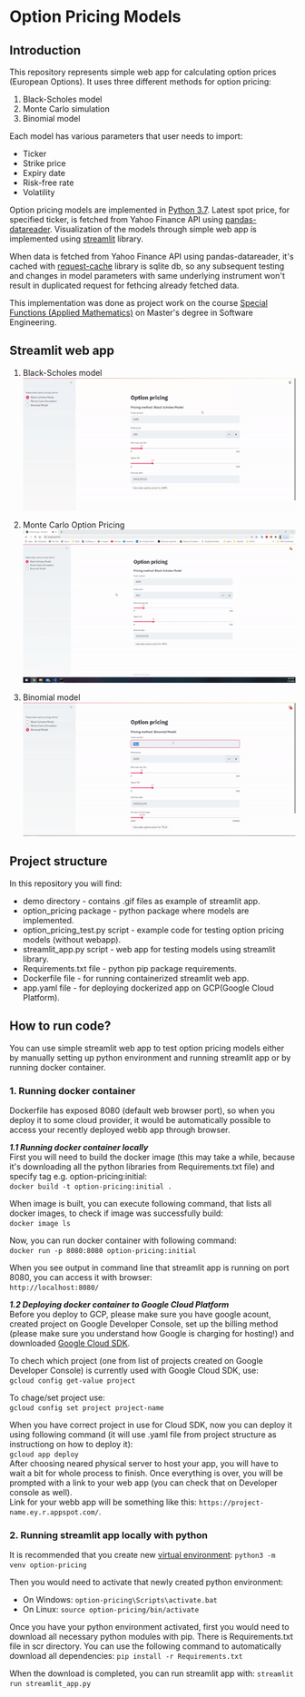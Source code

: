 # Option Pricing Models

## Introduction  
This repository represents simple web app for calculating option prices (European Options). It uses three different methods for option pricing:  
1. Black-Scholes model  
2. Monte Carlo simulation  
3. Binomial model  

Each model has various parameters that user needs to import:  
- Ticker
- Strike price
- Expiry date
- Risk-free rate
- Volatility

Option pricing models are implemented in [Python 3.7](https://www.python.org/downloads/release/python-377/). Latest spot price, for specified ticker, is fetched from Yahoo Finance API using [pandas-datareader](https://pandas-datareader.readthedocs.io/en/latest/). Visualization of the models through simple web app is implemented using [streamlit](https://www.streamlit.io/) library.  

When data is fetched from Yahoo Finance API using pandas-datareader, it's cached with [request-cache](https://github.com/reclosedev/requests-cache) library is sqlite db, so any subsequent testing and changes in model parameters with same underlying instrument won't result in duplicated request for fethcing already fetched data.

This implementation was done as project work on the course [Special Functions (Applied Mathematics)](https://www.etf.bg.ac.rs/en/fis/karton_predmeta/13M081SPEF-2013) on Master's degree in Software Engineering.

## Streamlit web app  

1. Black-Scholes model    
![black-scholes-demo](./demo/streamlit-webapp-BS.gif)

2. Monte Carlo Option Pricing  
![monte-carlo-demo](./demo/streamlit-webapp-MC.gif)

3. Binomial model    
![binomial-tree-demo](./demo/streamlit-webapp-BC.gif)


## Project structure  
In this repository you will find:  
- demo directory - contains .gif files as example of streamlit app.  
- option_pricing package - python package where models are implemented.  
- option_pricing_test.py script - example code for testing option pricing models (without webapp).  
- streamlit_app.py script - web app for testing models using streamlit library.   
- Requirements.txt file - python pip package requirements.  
- Dockerfile file - for running containerized streamlit web app.  
- app.yaml file - for deploying dockerized app on GCP(Google Cloud Platform).  


## How to run code?
You can use simple streamlit web app to test option pricing models either by manually setting up python environment and running streamlit app or by running docker container.  

### **1. Running docker container**  
Dockerfile has exposed 8080 (default web browser port), so when you deploy it to some cloud provider, it would be automatically possible to access your recently deployed webb app through browser. 

***1.1 Running docker container locally***  
First you will need to build the docker image (this may take a while, because it's downloading all the python libraries from Requirements.txt file) and specify tag e.g. option-pricing:initial:  
`docker build -t option-pricing:initial .`  

When image is built, you can execute following command, that lists all docker images, to check if image was successfully build:  
`docker image ls`  

Now, you can run docker container with following command:  
`docker run -p 8080:8080 option-pricing:initial`  

When you see output in command line that streamlit app is running on port 8080, you can access it with browser:  
`http://localhost:8080/`  


***1.2 Deploying docker container to Google Cloud Platform***  
Before you deploy to GCP, please make sure you have google acount, created project on Google Developer Console, set up the billing method (please make sure you understand how Google is charging for hosting!) and downloaded [Google Cloud SDK](https://cloud.google.com/sdk/docs/quickstarts).  

To chech which project (one from list of projects created on Google Developer Console) is currently used with Google Cloud SDK, use:  
`gcloud config get-value project`  

To chage/set project use:  
`gcloud config set project project-name`  

When you have correct project in use for Cloud SDK, now you can deploy it using following command (it will use .yaml file from project structure as instructiong on how to deploy it):  
`gcloud app deploy`  
After choosing neared physical server to host your app, you will have to wait a bit for whole process to finish. Once everything is over, you will be prompted with a link to your web app (you can check that on Developer console as well).  
Link for your webb app will be something like this: `https://project-name.ey.r.appspot.com/`.  

### **2. Running streamlit app locally with python**  
It is recommended that you create new [virtual environment](https://docs.python.org/3.7/tutorial/venv.html):
`python3 -m venv option-pricing`

Then you would need to activate that newly created python environment:

* On Windows:
`option-pricing\Scripts\activate.bat`
* On Linux:
`source option-pricing/bin/activate`

Once you have your python environment activated, first you would need to download all necessary python modules with pip. There is Requirements.txt file in scr directory. You can use the following command to automatically download all dependencies:
`pip install -r Requirements.txt`  

When the download is completed, you can run streamlit app with:
`streamlit run streamlit_app.py`


 



